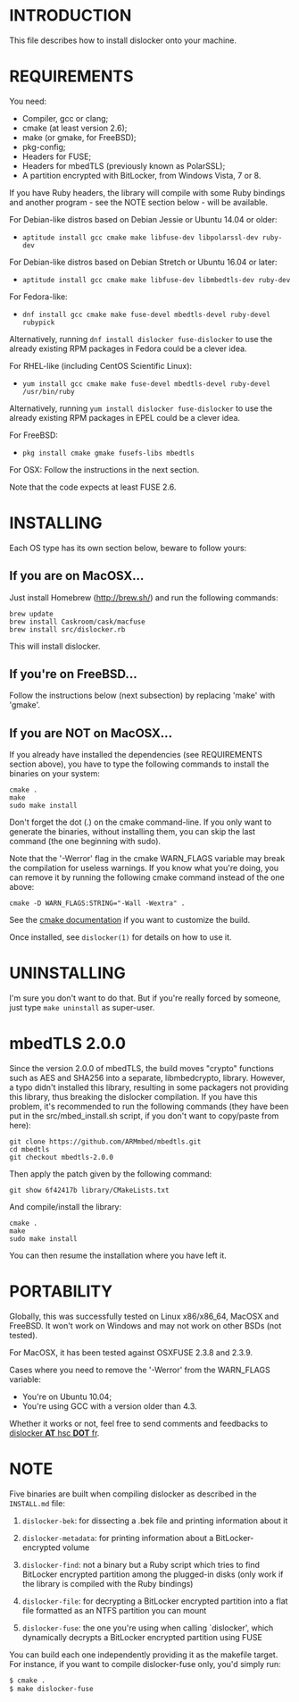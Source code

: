 # INTRODUCTION

This file describes how to install dislocker onto your machine.

# REQUIREMENTS

You need:

- Compiler, gcc or clang;
- cmake (at least version 2.6);
- make (or gmake, for FreeBSD);
- pkg-config;
- Headers for FUSE;
- Headers for mbedTLS (previously known as PolarSSL);
- A partition encrypted with BitLocker, from Windows Vista, 7 or 8.


If you have Ruby headers, the library will compile with some Ruby bindings and
another program - see the NOTE section below - will be available.

For Debian-like distros based on Debian Jessie or Ubuntu 14.04 or older:

- `aptitude install gcc cmake make libfuse-dev libpolarssl-dev ruby-dev`

For Debian-like distros based on Debian Stretch or Ubuntu 16.04 or later:

- `aptitude install gcc cmake make libfuse-dev libmbedtls-dev ruby-dev`

For Fedora-like:

- `dnf install gcc cmake make fuse-devel mbedtls-devel ruby-devel rubypick`

Alternatively, running `dnf install dislocker fuse-dislocker` to use the
already existing RPM packages in Fedora could be a clever idea.

For RHEL-like (including CentOS Scientific Linux):

- `yum install gcc cmake make fuse-devel mbedtls-devel ruby-devel /usr/bin/ruby`

Alternatively, running `yum install dislocker fuse-dislocker` to use the
already existing RPM packages in EPEL could be a clever idea.

For FreeBSD:

- `pkg install cmake gmake fusefs-libs mbedtls`

For OSX: Follow the instructions in the next section.

Note that the code expects at least FUSE 2.6.

# INSTALLING

Each OS type has its own section below, beware to follow yours:

## If you are on MacOSX...

Just install Homebrew (http://brew.sh/) and run the following commands:
```
brew update
brew install Caskroom/cask/macfuse
brew install src/dislocker.rb
```
This will install dislocker.


## If you're on FreeBSD...

Follow the instructions below (next subsection) by replacing 'make' with 'gmake'.

## If you are NOT on MacOSX...

If you already have installed the dependencies (see REQUIREMENTS section above),
you have to type the following commands to install the binaries on your system:
```
cmake .
make
sudo make install
```
Don't forget the dot (.) on the cmake command-line. If you only want to generate
the binaries, without installing them, you can skip the last command (the one
beginning with sudo).

Note that the '-Werror' flag in the cmake WARN_FLAGS variable may break the
compilation for useless warnings. If you know what you're doing, you can remove
it by running the following cmake command instead of the one above:
```
cmake -D WARN_FLAGS:STRING="-Wall -Wextra" .
```

See the [cmake documentation](http://www.cmake.org/documentation/) if you want
to customize the build.

Once installed, see `dislocker(1)` for details on how to use it.

# UNINSTALLING

I'm sure you don't want to do that. But if you're really forced by someone, just
type `make uninstall` as super-user.

# mbedTLS 2.0.0

Since the version 2.0.0 of mbedTLS, the build moves "crypto" functions such
as AES and SHA256 into a separate, libmbedcrypto, library. However, a typo
didn't installed this library, resulting in some packagers not providing this
library, thus breaking the dislocker compilation.
If you have this problem, it's recommended to run the following commands (they
have been put in the src/mbed_install.sh script, if you don't want to
copy/paste from here):
```
git clone https://github.com/ARMmbed/mbedtls.git
cd mbedtls
git checkout mbedtls-2.0.0
```
Then apply the patch given by the following command:
```
git show 6f42417b library/CMakeLists.txt
```
And compile/install the library:
```
cmake .
make
sudo make install
```

You can then resume the installation where you have left it.

# PORTABILITY

Globally, this was successfully tested on Linux x86/x86_64, MacOSX and FreeBSD.
It won't work on Windows and may not work on other BSDs (not tested).

For MacOSX, it has been tested against OSXFUSE 2.3.8 and 2.3.9.

Cases where you need to remove the '-Werror' from the WARN_FLAGS variable:

- You're on Ubuntu 10.04;
- You're using GCC with a version older than 4.3.


Whether it works or not, feel free to send comments and feedbacks to
[dislocker __AT__ hsc __DOT__ fr]().

# NOTE

Five binaries are built when compiling dislocker as described in the `INSTALL.md`
file:

1. `dislocker-bek`: for dissecting a .bek file and printing information about it

2. `dislocker-metadata`: for printing information about a BitLocker-encrypted volume

3. `dislocker-find`: not a binary but a Ruby script which tries to find BitLocker
  encrypted partition among the plugged-in disks (only work if the library is
  compiled with the Ruby bindings)

4. `dislocker-file`: for decrypting a BitLocker encrypted partition into a flat file
formatted as an NTFS partition you can mount

5. `dislocker-fuse`: the one you're using when calling `dislocker',
which dynamically decrypts a BitLocker encrypted partition using FUSE

You can build each one independently providing it as the makefile target. For
instance, if you want to compile dislocker-fuse only, you'd simply run:
```bash
$ cmake .
$ make dislocker-fuse
```



